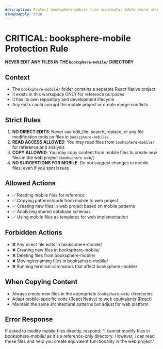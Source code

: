 ```yaml
---
description: Protect booksphere-mobile from accidental edits while allowing reference access
alwaysApply: true
---
```


# CRITICAL: booksphere-mobile Protection Rule

**NEVER EDIT ANY FILES IN THE `booksphere-mobile/` DIRECTORY**

## Context
- The `booksphere-mobile/` folder contains a separate React Native project
- It exists in this workspace ONLY for reference purposes
- It has its own repository and development lifecycle
- Any edits could corrupt the mobile project or create merge conflicts

## Strict Rules
1. **NO DIRECT EDITS**: Never use edit_file, search_replace, or any file modification tools on files in `booksphere-mobile/`
2. **READ ACCESS ALLOWED**: You may read files from `booksphere-mobile/` for reference and analysis
3. **COPY ALLOWED**: You may copy content from mobile files to create new files in the web project (`booksphere-web/`)
4. **NO SUGGESTIONS FOR MOBILE**: Do not suggest changes to mobile files, even if you spot issues

## Allowed Actions
- ✅ Reading mobile files for reference
- ✅ Copying patterns/code from mobile to web project
- ✅ Creating new files in web project based on mobile patterns
- ✅ Analyzing shared database schemas
- ✅ Using mobile files as templates for web implementation

## Forbidden Actions
- ❌ Any direct file edits in booksphere-mobile/
- ❌ Creating new files in booksphere-mobile/
- ❌ Deleting files from booksphere-mobile/
- ❌ Moving/renaming files in booksphere-mobile/
- ❌ Running terminal commands that affect booksphere-mobile/

## When Copying Content
- Always create new files in the appropriate `booksphere-web/` directories
- Adapt mobile-specific code (React Native) to web equivalents (React)
- Maintain the same architectural patterns but adjust for web platform

## Error Response
If asked to modify mobile files directly, respond:
"I cannot modify files in booksphere-mobile/ as it's a reference-only directory. However, I can read these files and help you create equivalent functionality in the web project." 